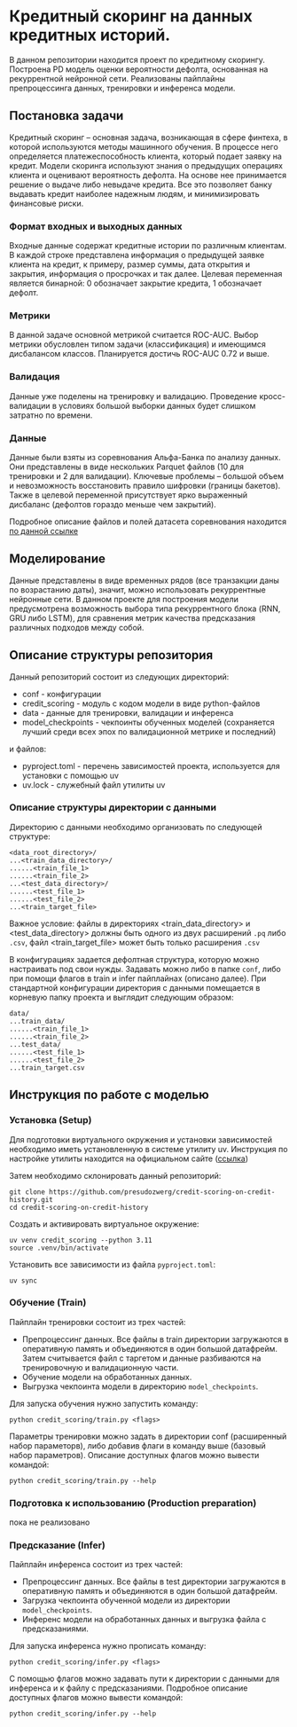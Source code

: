 # Кредитный скоринг на данных кредитных историй.

В данном репозитории находится проект по кредитному скорингу. Построена PD модель оценки вероятности дефолта, основанная на рекуррентной нейронной сети. Реализованы пайплайны препроцессинга данных, тренировки и инференса модели.

## Постановка задачи
Кредитный скоринг – основная задача, возникающая в сфере финтеха, в которой
используются методы машинного обучения. В процессе него определяется
платежеспособность клиента, который подает заявку на кредит. Модели скоринга
используют знания о предыдущих операциях клиента и оценивают вероятность дефолта.
На основе нее принимается решение о выдаче либо невыдаче кредита. Все это
позволяет банку выдавать кредит наиболее надежным людям, и минимизировать
финансовые риски.

### Формат входных и выходных данных
Входные данные содержат кредитные истории по различным клиентам. В каждой строке представлена информация о предыдущей заявке клиента на кредит, к примеру, размер суммы, дата открытия и закрытия, информация о просрочках и так далее. Целевая переменная является бинарной: 0 обозначает закрытие кредита, 1 обозначает дефолт.

### Метрики
В данной задаче основной метрикой считается ROC-AUC. Выбор метрики обусловлен типом задачи (классификация) и имеющимся дисбалансом классов. Планируется достичь ROC-AUC 0.72 и выше.

### Валидация
Данные уже поделены на тренировку и валидацию. Проведение кросс-валидации в условиях большой выборки данных будет слишком затратно по времени.

### Данные
Данные были взяты из соревнования Альфа-Банка по анализу данных. Они представлены в виде нескольких Parquet файлов (10 для тренировки и 2 для валидации). Ключевые проблемы – большой объем и невозможность восстановить правило шифровки (границы бакетов). Также в целевой переменной присутствует ярко выраженный дисбаланс (дефолтов гораздо меньше чем закрытий).

Подробное описание файлов и полей датасета соревнования находится [по данной ссылке](https://disk.yandex.ru/d/K1cxGrw1KDmBsg)

## Моделирование

Данные представлены в виде временных рядов (все транзакции даны по возрастанию даты), значит, можно использовать рекуррентные нейронные сети. В данном проекте для построения модели предусмотрена возможность выбора типа рекуррентного блока (RNN, GRU либо LSTM), для сравнения метрик качества предсказания различных подходов между собой.

## Описание структуры репозитория
Данный репозиторий состоит из следующих директорий:
* conf - конфигурации
* credit_scoring - модуль с кодом модели в виде python-файлов
* data - данные для тренировки, валидации и инференса
* model_checkpoints - чекпоинты обученных моделей (сохраняется лучший среди всех эпох по валидационной метрике и последний)

и файлов:
* pyproject.toml - перечень зависимостей проекта, используется для установки с помощью uv
* uv.lock - служебный файл утилиты uv

### Описание структуры директории с данными
Директорию с данными необходимо организовать по следующей структуре:
```
<data_root_directory>/
...<train_data_directory>/
......<train_file_1>
......<train_file_2>
...<test_data_directory>/
......<test_file_1>
......<test_file_2>
...<train_target_file>
```
Важное условие: файлы в директориях <train_data_directory> и <test_data_directory> должны быть одного из двух расширений `.pq` либо `.csv`, файл <train_target_file> может быть только расширения `.csv`


В конфигурациях задается дефолтная структура, которую можно настраивать под свои нужды. Задавать можно либо в папке `conf`, либо при помощи флагов в train и infer пайплайнах (описано далее). При стандартной конфигурации директория с данными помещается в корневую папку проекта и выглядит следующим образом:
```
data/
...train_data/
......<train_file_1>
......<train_file_2>
...test_data/
......<test_file_1>
......<test_file_2>
...train_target.csv
```

## Инструкция по работе с моделью

### Установка (Setup)
Для подготовки виртуального окружения и установки зависимостей необходимо иметь установленную в системе утилиту uv. Инструкция по настройке утилиты находится на официальном сайте ([ссылка](https://docs.astral.sh/uv/getting-started/installation/))

Затем необходимо склонировать данный репозиторий:

```
git clone https://github.com/presudozwerg/credit-scoring-on-credit-history.git
cd credit-scoring-on-credit-history
```

Создать и активировать виртуальное окружение:

```
uv venv credit_scoring --python 3.11
source .venv/bin/activate
```

Установить все зависимости из файла `pyproject.toml`:

```
uv sync
```

### Обучение (Train)
Пайплайн тренировки состоит из трех частей:
* Препроцессинг данных. Все файлы в train директории загружаются в оперативную память и объединяются в один большой датафрейм. Затем считывается файл с таргетом и данные разбиваются на тренировочную и валидационную части.
* Обучение модели на обработанных данных.
* Выгрузка чекпоинта модели в директорию `model_checkpoints`.

Для запуска обучения нужно запустить команду:
```
python credit_scoring/train.py <flags>
```

Параметры тренировки можно задать в директории conf (расширенный набор параметорв), либо добавив флаги в команду выше (базовый набор параметров). Описание доступных флагов можно вывести командой:
```
python credit_scoring/train.py --help
```

### Подготовка к использованию (Production preparation)
пока не реализовано

### Предсказание (Infer)
Пайплайн инференса состоит из трех частей:
* Препроцессинг данных. Все файлы в test директории загружаются в оперативную память и объединяются в один большой датафрейм.
* Загрузка чекпоинта обученной модели из директории `model_checkpoints`.
* Инференс модели на обработанных данных и выгрузка файла с предсказаниями.

Для запуска инференса нужно прописать команду:
```
python credit_scoring/infer.py <flags>
```

С помощью флагов можно задавать пути к директории с данными для инференса и к файлу с предсказаниями. Подробное описание доступных флагов можно вывести командой:
```
python credit_scoring/infer.py --help
```


